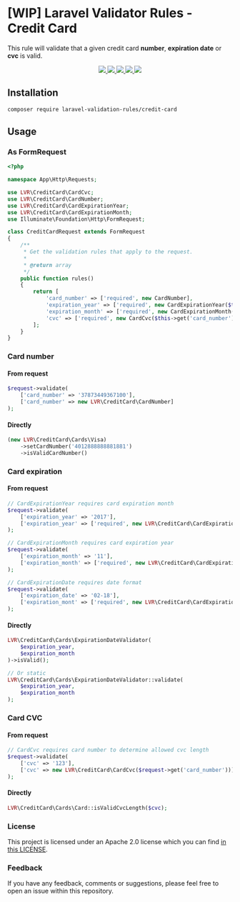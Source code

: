 # [WIP] Laravel Validator Rules - Credit Card

This rule will validate that a given credit card **number**, **expiration date** or **cvc** is valid.

<p align="center">
  <a href="https://travis-ci.org/laravel-validation-rules/credit-card">
    <img src="https://img.shields.io/travis/laravel-validation-rules/credit-card.svg?style=flat-square">
  </a>
  <a href="https://scrutinizer-ci.com/g/laravel-validation-rules/credit-cards/code-structure/master/code-coverage">
    <img src="https://img.shields.io/scrutinizer/coverage/g/laravel-validation-rules/credit-card.svg?style=flat-square">
  </a>
  <a href="https://scrutinizer-ci.com/g/laravel-validation-rules/credit-card">
    <img src="https://img.shields.io/scrutinizer/g/laravel-validation-rules/credit-card.svg?style=flat-square">
  </a>
  <a href="https://github.com/laravel-validation-rules/credit-cards/blob/master/LICENSE">
    <img src="https://img.shields.io/github/license/laravel-validation-rules/credit-card.svg?style=flat-square">
  </a>
  <a href="https://twitter.com/DarkaOnLine">
    <img src="http://img.shields.io/badge/author-@clarkeash-blue.svg?style=flat-square">
  </a>
</p>

## Installation

```bash
composer require laravel-validation-rules/credit-card
```

## Usage
### As FormRequest
```php
<?php

namespace App\Http\Requests;

use LVR\CreditCard\CardCvc;
use LVR\CreditCard\CardNumber;
use LVR\CreditCard\CardExpirationYear;
use LVR\CreditCard\CardExpirationMonth;
use Illuminate\Foundation\Http\FormRequest;

class CreditCardRequest extends FormRequest
{
    /**
     * Get the validation rules that apply to the request.
     *
     * @return array
     */
    public function rules()
    {
        return [
            'card_number' => ['required', new CardNumber],
            'expiration_year' => ['required', new CardExpirationYear($this->get('expiration_month'))],
            'expiration_month' => ['required', new CardExpirationMonth($this->get('expiration_year'))],
            'cvc' => ['required', new CardCvc($this->get('card_number'))]
        ];
    }
}
```

### Card number
#### From request
```php
$request->validate(
    ['card_number' => '37873449367100'],
    ['card_number' => new LVR\CreditCard\CardNumber]
);
```
#### Directly
```php
(new LVR\CreditCard\Cards\Visa)
    ->setCardNumber('4012888888881881')
    ->isValidCardNumber()
```


### Card expiration
#### From request
```php
// CardExpirationYear requires card expiration month
$request->validate(
    ['expiration_year' => '2017'],
    ['expiration_year' => ['required', new LVR\CreditCard\CardExpirationYear($request->get('expiration_month'))]]
);

// CardExpirationMonth requires card expiration year
$request->validate(
    ['expiration_month' => '11'],
    ['expiration_month' => ['required', new LVR\CreditCard\CardExpirationMonth($request->get('expiration_year'))]]
);

// CardExpirationDate requires date format
$request->validate(
    ['expiration_date' => '02-18'],
    ['expiration_mont' => ['required', new LVR\CreditCard\CardExpirationDate('m-y')]]
);
```
#### Directly
```php
LVR\CreditCard\Cards\ExpirationDateValidator(
    $expiration_year,
    $expiration_month
)->isValid();

// Or static
LVR\CreditCard\Cards\ExpirationDateValidator::validate(
    $expiration_year,
    $expiration_month
);
```


### Card CVC
#### From request
```php
// CardCvc requires card number to determine allowed cvc length
$request->validate(
    ['cvc' => '123'],
    ['cvc' => new LVR\CreditCard\CardCvc($request->get('card_number'))]
);

```
#### Directly
```php
LVR\CreditCard\Cards\Card::isValidCvcLength($cvc);
```


### License
This project is licensed under an Apache 2.0 license which you can find
[in this LICENSE](https://github.com/laravel-validation-rules/credit-card/blob/master/LICENSE).


### Feedback
If you have any feedback, comments or suggestions, please feel free to open an
issue within this repository.
